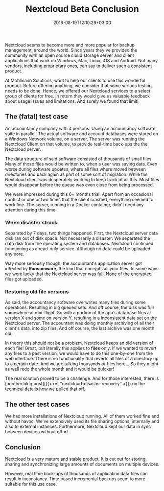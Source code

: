 ﻿---
title: "Nextcloud Beta Conclusion"
date: 2019-08-19T12:10:29+03:00
draft: true
image: "/img/blog/nextcloud-logo-white-transparent.png"
---
Nextcloud seems to become more and more popular for backup management, around the world. Since years they've provided the community with an open source cloud storage server and client applications that work on Windows, Mac, Linux, iOS and Android. Not many vendors, including proprietary ones, can say to deliver such a consistent product.
<!--more-->

At Mohlmann Solutions, want to help our clients to use this wonderful product. Before offering anything, we consider that some serious testing needs to be done. Hence, we offered our Nextcloud services to a select group of clients for free. In return they would give us valuable feedback about usage issues and limitations. And surely we found that limit!

## The (fatal) test case

An accountancy company with 4 persons. Using an accountancy software suite in parallel. The actual software and account databases were stored on a Windows Network volume, on a server. The server was running the Nextcloud Client on that volume, to provide real-time back-ups the the Nextcloud server.

The data structure of said software consisted of thousands of small files. Many of those files would be written to, when a user was saving data. Even worse during software updates, where all files where moved between directories and back again as part of some sort of migration. While the Nextcloud client was desperately working to keep track of all this. Most files would disappear before the queue was even close from being processed.

We were impressed during this 6+ months trial. Apart from an occasional conflict or one or two times that the client crashed, everything seemed to work fine. The server, running in a Docker container, didn't need any attention during this time.

### When disaster struck

Separated by 7 days, two things happened. First, the Nextcloud server data disk ran out of disk space. Not necessarily a disaster: We separated the data disk from the operating system and databases. Nextcloud continued functioning as a read-only service. Although no data could be uploaded anymore.

Way more seriously though, the accountant's application server got infected by **Ransomware**, the kind that encrypts all your files. In some ways we were lucky that the Nextcloud server was full. None of the encrypted files got uploaded.

### Restoring old file versions

As said, the accountancy software overwrites many files during some operations. Resulting in big queued sets. And off course, the disk was full somewhere at mid-flight. So with a portion of the app's database files at version X and some on version Y, resulting in a inconsistent data set on the Nextcloud server. The accountant was doing monthly archiving of all their client's data, into zip files. And off course, the last archive was one month old.

In theory this should not be a problem. Nextcloud keeps an old version of each file! Great, but literally this applies to **files** only. If we wanted to revert any files to a past version, we would have to do this one-by-one from the web interface. There is no functionality that reverts all files of a directory up to a certain date. And we are talking thousands of files here... So they might as well redo the whole month and it would be quicker!

The real solution proved to be a challenge. And for those interested, there is [another blog post]({{< ref "nextcloud-disaster-recovery" >}}) on the technical details how we pulled that off.

## The other test cases

We had more installations of Nextcloud running. All of them worked fine and without havoc. We've extensively used its file sharing options, internally and also to external instances. Furthermore, Nextcloud kept our data in sync between devices without effort.

## Conclusion

Nextcloud is a very mature and stable product. It is cut out for storing, sharing and synchronizing large amounts of documents on multiple devices.

However, real time back-ups of thousands of application data files can result in inconstancy. Time based incremental backups seem to more suitable for this use case.
